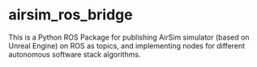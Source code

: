 # airsim_ros_bridge
This is a Python ROS Package for publishing AirSim simulator (based on Unreal Engine) on ROS as topics, and implementing nodes for different autonomous software stack algorithms.
